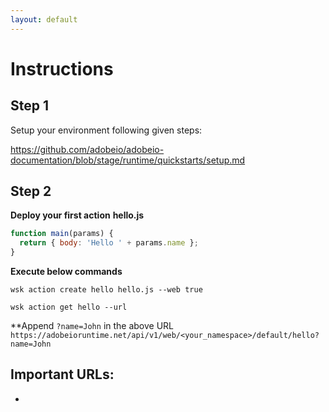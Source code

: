 ```yaml
---
layout: default
---
```

# Instructions

## Step 1
Setup your environment following given steps:

https://github.com/adobeio/adobeio-documentation/blob/stage/runtime/quickstarts/setup.md

## Step 2
**Deploy your first action**
**hello.js**

```js
function main(params) {
  return { body: 'Hello ' + params.name };
}
```

**Execute below commands**

`wsk action create hello hello.js --web true`

`wsk action get hello --url`


**Append `?name=John` in the above URL
`https://adobeioruntime.net/api/v1/web/<your_namespace>/default/hello?name=John`






## Important URLs:

* 


